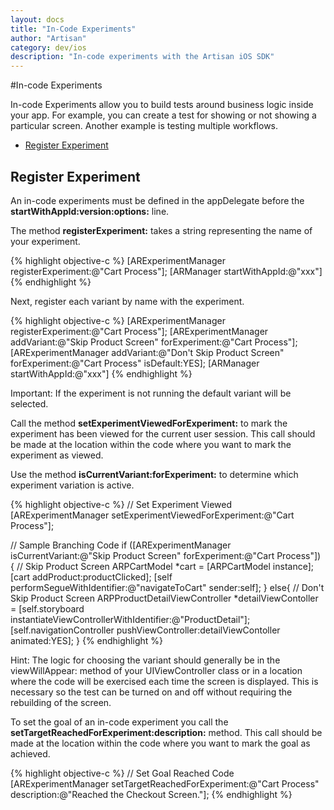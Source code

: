 ```yaml
---
layout: docs
title: "In-Code Experiments"
author: "Artisan"
category: dev/ios
description: "In-code experiments with the Artisan iOS SDK"
---
```

#In-code Experiments

In-code Experiments allow you to build tests around business logic inside your app.  For example, you can create a test for showing or not showing a particular screen.  Another example is testing multiple workflows.

<ul>
  <li><a href="#register">Register Experiment</a></li>
</ul>

<div id="register"></div>

## Register Experiment

An in-code experiments must be defined in the appDelegate before the **startWithAppId:version:options:** line.

The method **registerExperiment:** takes a string representing the name of your experiment.

{% highlight objective-c %}
[ARExperimentManager registerExperiment:@"Cart Process"];
[ARManager startWithAppId:@"xxx"]
{% endhighlight %}

Next, register each variant by name with the experiment.

{% highlight objective-c %}
[ARExperimentManager registerExperiment:@"Cart Process"];
[ARExperimentManager addVariant:@"Skip Product Screen" forExperiment:@"Cart Process"];
[ARExperimentManager addVariant:@"Don't Skip Product Screen" forExperiment:@"Cart Process" isDefault:YES];
[ARManager startWithAppId:@"xxx"]
{% endhighlight %}

<div class="note note-important">
  <p>Important: If the experiment is not running the default variant will be selected.</p>
</div>

Call the method **setExperimentViewedForExperiment:** to mark the experiment has been viewed for the current user session.  This call should be made at the location within the code where you want to mark the experiment as viewed.

Use the method **isCurrentVariant:forExperiment:** to determine which experiment variation is active.

{% highlight objective-c %}
// Set Experiment Viewed
[ARExperimentManager setExperimentViewedForExperiment:@"Cart Process"];

// Sample Branching Code
if ([ARExperimentManager isCurrentVariant:@"Skip Product Screen" forExperiment:@"Cart Process"]) {
  // Skip Product Screen
  ARPCartModel *cart = [ARPCartModel instance];
  [cart addProduct:productClicked];
  [self performSegueWithIdentifier:@"navigateToCart" sender:self];
}
else{
  // Don't Skip Product Screen
  ARPProductDetailViewController *detailViewContoller = [self.storyboard instantiateViewControllerWithIdentifier:@"ProductDetail"];
  [self.navigationController pushViewController:detailViewContoller animated:YES];
}
{% endhighlight %}

<div class="note note-hint">
  <p>Hint: The logic for choosing the variant should generally be in the viewWillAppear: method of your UIViewController class or in a location where the code will be exercised each time the screen is displayed.  This is necessary so the test can be turned on and off without requiring the rebuilding of the screen.</p>
</div>

To set the goal of an in-code experiment you call the **setTargetReachedForExperiment:description:** method.  This call should be made at the location within the code where you want to mark the goal as achieved.

{% highlight objective-c %}
// Set Goal Reached Code
[ARExperimentManager setTargetReachedForExperiment:@"Cart Process" description:@"Reached the Checkout Screen."];
{% endhighlight %}

